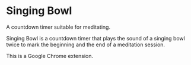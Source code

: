 Singing Bowl
============

A countdown timer suitable for meditating.

Singing Bowl is a countdown timer that plays the sound of a singing bowl twice to mark the beginning and the end of a meditation session.

This is a Google Chrome extension.
